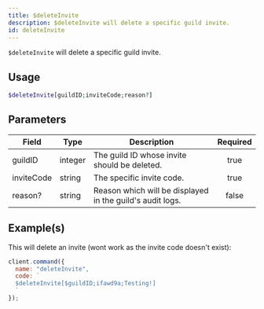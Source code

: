 ```yaml
---
title: $deleteInvite
description: $deleteInvite will delete a specific guild invite.
id: deleteInvite
---
```


`$deleteInvite` will delete a specific guild invite.

## Usage

```php
$deleteInvite[guildID;inviteCode;reason?]
```

## Parameters

| Field      | Type    | Description                                               | Required |
| ---------- | ------- | --------------------------------------------------------- | :------: |
| guildID    | integer | The guild ID whose invite should be deleted.              |   true   |
| inviteCode | string  | The specific invite code.                                 |   true   |
| reason?    | string  | Reason which will be displayed in the guild's audit logs. |  false   |

## Example(s)

This will delete an invite (wont work as the invite code doesn't exist):

```javascript
client.command({
  name: "deleteInvite",
  code: `
  $deleteInvite[$guildID;ifawd9a;Testing!]
  `
});
```
